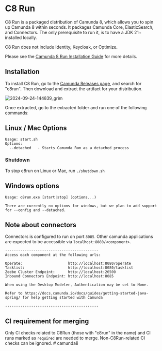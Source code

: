 # C8 Run

C8 Run is a packaged distribution of Camunda 8, which allows you to spin up Camunda 8 within seconds. It packages Camunda Core, ElasticSearch, and Connectors. The only prerequisite to run it, is to have a JDK 21+ installed locally.

C8 Run does not include Identity, Keycloak, or Optimize.

Please see the [Camunda 8 Run Installation Guide](https://docs.camunda.io/docs/next/self-managed/setup/deploy/local/c8run/) for more details.

## Installation

To install C8 Run, go to the [Camunda Releases page](https://github.com/camunda/camunda/releases), and search for "c8run". Then download and extract the artifact for your distribution.

![2024-09-24-144839_grim](https://github.com/user-attachments/assets/02f76946-fd43-4f92-8bad-6a3fa8f2e2f4)

Once extracted, go to the extracted folder and run one of the following commands:

## Linux / Mac Options

```
Usage: start.sh
Options:
  --detached   - Starts Camunda Run as a detached process
```

### Shutdown

To stop c8run on Linux or Mac, run `./shutdown.sh`

## Windows options

```
Usage: c8run.exe [start|stop] (options...)

There are currently no options for windows, but we plan to add support for --config and --detached.
```

## Note about connectors

Connectors is configured to run on port `8085`. Other camunda applications are expected to be accessible via `localhost:8080/<component>`.

```
-------------------------------------------
Access each component at the following urls:

Operate:                     http://localhost:8080/operate
Tasklist:                    http://localhost:8080/tasklist
Zeebe Cluster Endpoint:      http://localhost:26500
Inbound Connectors Endpoint: http://localhost:8085

When using the Desktop Modeler, Authentication may be set to None.

Refer to https://docs.camunda.io/docs/guides/getting-started-java-spring/ for help getting started with Camunda

-------------------------------------------
```

## CI requirement for merging

Only CI checks related to C8Run (those with "c8run" in the name) and CI runs marked as `required` are needed to merge. Non-C8Run-related CI checks can be ignored.
#   c a m u n d a 8  
 